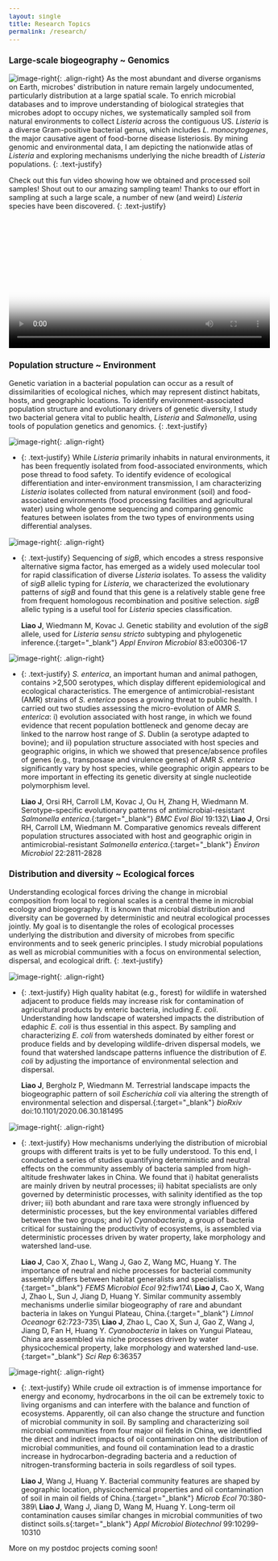 ```yaml
---
layout: single
title: Research Topics
permalink: /research/
---
```


### Large-scale biogeography ~ Genomics

![image-right](/assets/images/Research/Slide1.png){: .align-right}
As the most abundant and diverse organisms on Earth, microbes' distribution in nature remain largely undocumented, particularly distribution at a large spatial scale. To enrich microbial databases and to improve understanding of biological strategies that microbes adopt to occupy niches, we systematically sampled soil from natural environments to collect _Listeria_ across the contiguous US. _Listeria_ is a diverse Gram-positive bacterial genus, which includes _L. monocytogenes_, the major causative agent of food-borne disease listeriosis. By mining genomic and environmental data, I am depicting the nationwide atlas of _Listeria_ and exploring mechanisms underlying the niche breadth of _Listeria_ populations. 
{: .text-justify}

Check out this fun video showing how we obtained and processed soil samples! Shout out to our amazing sampling team! Thanks to our effort in sampling at such a large scale, a number of new (and weird) _Listeria_ species have been discovered. 
{: .text-justify}

<video style="width:100%;" controls poster="/assets/images/Listeria_sampling_cover.jpg">
  <source src="/assets/videos/Listeria_sampling.webm" type="video/webm">
  <source src="/assets/videos/Listeria_sampling.mp4" type="video/mp4">
Your browser does not support displaying video. Please <a href="/assets/videos/Listeria_sampling.mp4">download</a>.
</video>

### Population structure ~ Environment 

Genetic variation in a bacterial population can occur as a result of dissimilarities of ecological niches, which may represent distinct habitats, hosts, and geographic locations. To identify environment-associated population structure and evolutionary drivers of genetic diversity, I study two bacterial genera vital to public health, _Listeria_ and _Salmonella_, using tools of population genetics and genomics.
{: .text-justify} 


![image-right](/assets/images/Research/Slide2.png){: .align-right}

*  {: .text-justify} While _Listeria_ primarily inhabits in natural environments, it has been frequently isolated from food-associated environments, which pose thread to food safety. To identify evidence of ecological differentiation and inter-environment transmission, I am characterizing _Listeria_ isolates collected from natural environment (soil) and food-associated environments (food processing facilities and agricultural water) using whole genome sequencing and comparing genomic features between isolates from the two types of environments using differential analyses. 


![image-right](/assets/images/Research/Slide3.png){: .align-right}

*  {: .text-justify} Sequencing of _sigB_, which encodes a stress responsive alternative sigma factor, has emerged as a widely used molecular tool for rapid classification of diverse _Listeria_ isolates. To assess the validity of _sigB_ allelic typing for _Listeria_, we characterized the evolutionary patterns of _sigB_ and found that this gene is a relatively stable gene free from frequent homologous recombination and positive selection. _sigB_ allelic typing is a useful tool for _Listeria_ species classification. 

   __Liao J__, Wiedmann M, Kovac J. [Genetic stability and evolution of the _sigB_ allele, used for _Listeria sensu stricto_ subtyping and phylogenetic inference.](http://aem.asm.org/content/83/12/e00306-17.abstract){:target="_blank"} _Appl Environ Microbiol_ 83:e00306-17

![image-right](/assets/images/Research/Slide4.png){: .align-right}

*  {: .text-justify} _S. enterica_, an important human and animal pathogen, contains >2,500 serotypes, which display different epidemiological and ecological characteristics. The emergence of antimicrobial-resistant (AMR) strains of _S. enterica_ poses a growing threat to public health. I carried out two studies assessing the micro-evolution of AMR _S. enterica_: i) evolution associated with host range, in which we found evidence that recent population bottleneck and genome decay are linked to the narrow host range of _S_. Dublin (a serotype adapted to bovine); and ii) population structure associated with host species and geographic origins, in which we showed that presence/absence profiles of genes (e.g., transposase and virulence genes) of AMR _S. enterica_ significantly vary by host species, while geographic origin appears to be more important in effecting its genetic diversity at single nucleotide polymorphism level.

   __Liao J__, Orsi RH, Carroll LM, Kovac J, Ou H, Zhang H, Wiedmann M. [Serotype-specific evolutionary patterns of antimicrobial-resistant _Salmonella enterica_.](https://bmcevolbiol.biomedcentral.com/articles/10.1186/s12862-019-1457-5){:target="_blank"} _BMC Evol Biol_ 19:132\\
   __Liao J__, Orsi RH, Carroll LM, Wiedmann M. [Comparative genomics reveals different population structures associated with host and geographic origin in antimicrobial-resistant _Salmonella enterica_.](https://sfamjournals.onlinelibrary.wiley.com/doi/abs/10.1111/1462-2920.15014?af=R){:target="_blank"} _Environ Microbiol_ 22:2811-2828

### Distribution and diversity ~ Ecological forces

Understanding ecological forces driving the change in microbial composition from local to regional scales is a central theme in microbial ecology and biogeography. It is known that microbial distribution and diversity can be governed by deterministic and neutral ecological processes jointly. My goal is to disentangle the roles of ecological processes underlying the distribution and diversity of microbes from specific environments and to seek generic principles. I study microbial populations as well as microbial communities with a focus on environmental selection, dispersal, and ecological drift.
{: .text-justify} 

![image-right](/assets/images/Research/Slide5.png){: .align-right}

*  {: .text-justify} High quality habitat (e.g., forest) for wildlife in watershed adjacent to produce fields may increase risk for contamination of agricultural products by enteric bacteria, including _E. coli_. Understanding how landscape of watershed impacts the distribution of edaphic _E. coli_ is thus essential in this aspect. By sampling and characterizing _E. coli_ from watersheds dominated by either forest or produce fields and by developing wildlife-driven dispersal models, we found that watershed landscape patterns influence the distribution of _E. coli_ by adjusting the importance of environmental selection and dispersal. 

   __Liao J__, Bergholz P, Wiedmann M. [Terrestrial landscape impacts the biogeographic pattern of soil _Escherichia coli_ via altering the strength of environmental selection and dispersal.](https://www.biorxiv.org/content/10.1101/2020.06.30.181495v1.abstract){:target="_blank"} _bioRxiv_ doi:10.1101/2020.06.30.181495

![image-right](/assets/images/Research/Slide6.png){: .align-right}

*  {: .text-justify} How mechanisms underlying the distribution of microbial groups with different traits is yet to be fully understood. To this end, I conducted a series of studies quantifying deterministic and neutral effects on the community assembly of bacteria sampled from high-altitude freshwater lakes in China. We found that i) habitat generalists are mainly driven by neutral processes; ii) habitat specialists are only governed by deterministic processes, with salinity identified as the top driver; iii) both abundant and rare taxa were strongly influenced by deterministic processes, but the key environmental variables differed between the two groups; and iv) _Cyanobacteria_, a group of bacteria critical for sustaining the productivity of ecosystems, is assembled via deterministic processes driven by water property, lake morphology and watershed land-use. 

   __Liao J__, Cao X, Zhao L, Wang J, Gao Z, Wang MC, Huang Y. [The importance of neutral and niche processes for bacterial community assembly differs between habitat generalists and specialists.](http://dx.doi.org/10.1093/femsec/fiw174){:target="_blank"} _FEMS Microbiol Ecol_ 92:fiw174\\
   __Liao J__, Cao X, Wang J, Zhao L, Sun J, Jiang D, Huang Y. [Similar community assembly mechanisms underlie similar biogeography of rare and abundant bacteria in lakes on Yungui Plateau, China.](http://onlinelibrary.wiley.com/doi/10.1002/lno.10455/full){:target="_blank"} _Limnol Oceanogr_ 62:723-735\\
   __Liao J__, Zhao L, Cao X, Sun J, Gao Z, Wang J, Jiang D, Fan H, Huang Y. [_Cyanobacteria_ in lakes on Yungui Plateau, China are assembled via niche processes driven by water physicochemical property, lake morphology and watershed land-use.](http://dx.doi.org/10.1038/srep36357){:target="_blank"} _Sci Rep_ 6:36357 

![image-right](/assets/images/Research/Slide7.png){: .align-right}

*  {: .text-justify} While crude oil extraction is of immense importance for energy and economy, hydrocarbons in the oil can be extremely toxic to living organisms and can interfere with the balance and function of ecosystems. Apparently, oil can also change the structure and function of microbial community in soil. By sampling and characterizing soil microbial communities from four major oil fields in China, we identified the direct and indirect impacts of oil contamination on the distribution of microbial communities, and found oil contamination lead to a drastic increase in hydrocarbon-degrading bacteria and a reduction of nitrogen-transforming bacteria in soils regardless of soil types.

   __Liao J__, Wang J, Huang Y. [Bacterial community features are shaped by geographic location, physicochemical properties and oil contamination of soil in main oil fields of China.](http://dx.doi.org/10.1007/s00248-015-0572-0){:target="_blank"} _Microb Ecol_ 70:380-389\\
   __Liao J__, Wang J, Jiang D, Wang M, Huang Y. [Long-term oil contamination causes similar changes in microbial communities of two distinct soils.s](http://dx.doi.org/10.1007/s00253-015-6880-y){:target="_blank"} _Appl Microbiol Biotechnol_ 99:10299-10310

More on my postdoc projects coming soon!

<style type="text/css">
	a {
		text-decoration: none;
	}
	body {
		font-size: 90%;
	}
</style>
